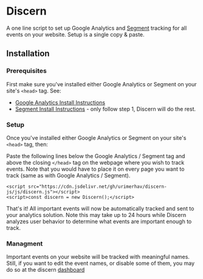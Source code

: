 # Discern
A one line script to set up Google Analytics and [Segment](https://segment.com/) tracking for all events on your website. Setup is a single copy & paste.

## Installation

### Prerequisites

First make sure you've installed either Google Analytics or Segment on your site's `<head>` tag. See:

* [Google Analytics Install Instructions](https://support.google.com/analytics/answer/1008015?hl=en)
* [Segment Install Instructions](https://segment.com/docs/sources/website/analytics.js/quickstart/) - only follow step 1, Discern will do the rest. 


### Setup

Once you've installed either Google Analytics or Segment on your site's `<head>` tag, then:

Paste the following lines below the Google Analytics / Segment tag and above the closing `</head>` tag on the webpage where you wish to track events.
Note that you would have to place it on every page you want to track (same as with Google Analytics / Segment).

```
<script src="https://cdn.jsdelivr.net/gh/urimerhav/discern-js/js/discern.js"></script>
<script>const discern = new Discern();</script>
```


That's it! All important events will now be automatically tracked and sent to your analytics solution. Note this may 
take up to 24 hours while Discern analyzes user behavior to determine what events are important enough to track.

### Managment

Important events on your website will be tracked with meaningful names. Still, if you want to edit the event names, or disable some of them, you may do so at the discern [dashboard](www.app.getdiscern.com)
